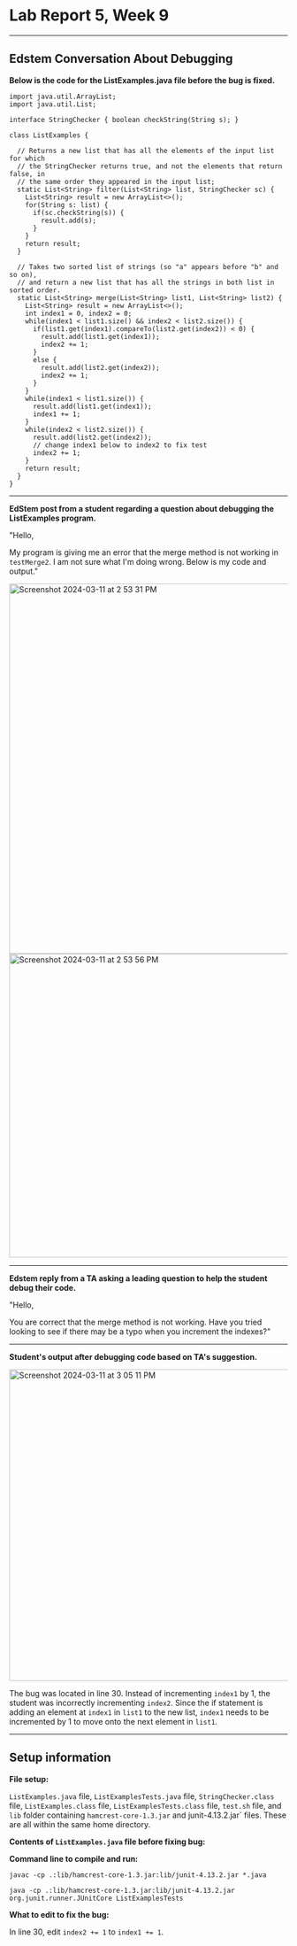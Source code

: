 # **Lab Report 5, Week 9**
***
## Edstem Conversation About Debugging

**Below is the code for the ListExamples.java file before the bug is fixed.**
```
import java.util.ArrayList;
import java.util.List;

interface StringChecker { boolean checkString(String s); }

class ListExamples {

  // Returns a new list that has all the elements of the input list for which
  // the StringChecker returns true, and not the elements that return false, in
  // the same order they appeared in the input list;
  static List<String> filter(List<String> list, StringChecker sc) {
    List<String> result = new ArrayList<>();
    for(String s: list) {
      if(sc.checkString(s)) {
        result.add(s);
      }
    }
    return result;
  }

  // Takes two sorted list of strings (so "a" appears before "b" and so on),
  // and return a new list that has all the strings in both list in sorted order.
  static List<String> merge(List<String> list1, List<String> list2) {
    List<String> result = new ArrayList<>();
    int index1 = 0, index2 = 0;
    while(index1 < list1.size() && index2 < list2.size()) {
      if(list1.get(index1).compareTo(list2.get(index2)) < 0) {
        result.add(list1.get(index1));
        index2 += 1;
      }
      else {
        result.add(list2.get(index2));
        index2 += 1;
      }
    }
    while(index1 < list1.size()) {
      result.add(list1.get(index1));
      index1 += 1;
    }
    while(index2 < list2.size()) {
      result.add(list2.get(index2));
      // change index1 below to index2 to fix test
      index2 += 1;
    }
    return result;
  }
}
```
***

**EdStem post from a student regarding a question about debugging the ListExamples program.**

"Hello,

My program is giving me an error that the merge method is not working in `testMerge2`. I am not sure what I'm doing wrong. Below is my code and output."

<img width="669" alt="Screenshot 2024-03-11 at 2 53 31 PM" src="https://github.com/nicolezhi/cse15-lab-reports/assets/112342454/7a993e30-06fa-4a17-8ea8-567b22dadbdf">
<img width="549" alt="Screenshot 2024-03-11 at 2 53 56 PM" src="https://github.com/nicolezhi/cse15-lab-reports/assets/112342454/d26c7aab-8fe7-4394-b924-baee881195b3">

***

**Edstem reply from a TA asking a leading question to help the student debug their code.**

"Hello,

You are correct that the merge method is not working. Have you tried looking to see if there may be a typo when you increment the indexes?"

***

**Student's output after debugging code based on TA's suggestion.**

<img width="563" alt="Screenshot 2024-03-11 at 3 05 11 PM" src="https://github.com/nicolezhi/cse15-lab-reports/assets/112342454/c45eec1d-130c-4faf-97cb-aefd2ce770b5">

The bug was located in line 30. Instead of incrementing `index1` by 1, the student was incorrectly incrementing `index2`. Since the if statement is adding an element at `index1` in `list1` to the new list, `index1` needs to be incremented by 1 to move onto the next element in `list1`.

***

## Setup information

**File setup:**

`ListExamples.java` file, `ListExamplesTests.java` file, `StringChecker.class` file, `ListExamples.class` file, `ListExamplesTests.class` file, `test.sh` file, and `lib` folder containing `hamcrest-core-1.3.jar` and junit-4.13.2.jar` files. These are all within the same home directory. 

**Contents of `ListExamples.java` file before fixing bug:**


**Command line to compile and run:**

`javac -cp .:lib/hamcrest-core-1.3.jar:lib/junit-4.13.2.jar *.java`

`java -cp .:lib/hamcrest-core-1.3.jar:lib/junit-4.13.2.jar org.junit.runner.JUnitCore ListExamplesTests`

**What to edit to fix the bug:**

In line 30, edit `index2 += 1` to `index1 += 1`. 
